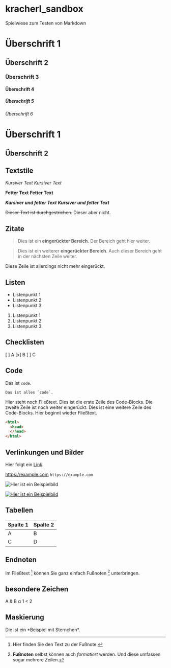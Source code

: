 # kracherl_sandbox

Spielwiese zum Testen von Markdown
# Überschrift 1
## Überschrift 2
### Überschrift 3
#### Überschrift 4
##### Überschrift 5
###### Überschrift 6

Überschrift 1
=
Überschrift 2
-

## Textstile

*Kursiver Text*
_Kursiver Text_

**Fetter Text**
__Fetter Text__

***Kursiver und fetter Text***
___Kursiver und fetter Text___

~~Dieser Text ist durchgestrichen.~~ Dieser aber nicht.

## Zitate

>Dies ist ein **eingerückter Bereich**.
>Der Bereich geht hier weiter.

>Dies ist ein weiterer **eingerückter Bereich**.
Auch dieser Bereich geht in der nächsten Zeile weiter.

Diese Zeile ist allerdings nicht mehr eingerückt.

## Listen

- Listenpunkt 1
- Listenpunkt 2
- Listenpunkt 3

1. Listenpunkt 1
2. Listenpunkt 2
3. Listenpunkt 3

## Checklisten

[ ] A
[x] B
[ ] C

## Code

Das ist `code`.

``Das ist alles `code`.``


Hier steht noch Fließtext.
	Dies ist die erste Zeile des Code-Blocks.
		Die zweite Zeile ist noch weiter eingerückt.
	Dies ist eine weitere Zeile des Code-Blocks.
Hier beginnt wieder Fließtext.


```html
<html>
  <head>
  </head>
</html>
```

## Verlinkungen und Bilder

Hier folgt ein [Link](https://example.com/ "Optionaler Linktitel").

<https://example.com>
`https://example.com`

![Hier ist ein Beispielbild](https://example.com/bild.jpg)

[![Hier ist ein Beispielbild](https://example.com/bild.jpg)](https://example.com)

## Tabellen

|Spalte 1|Spalte 2|
|--------|--------|
|    A    |    B    |
|    C    |    D    |

## Endnoten

Im Fließtext [^1] können Sie ganz einfach Fußnoten [^2] unterbringen.
[^1]: Hier finden Sie den Text zu der Fußnote.
[^2]: **Fußnoten** selbst können auch *formatiert* werden.
Und diese umfassen sogar mehrere Zeilen.

## besondere Zeichen

A & B
&alpha;
1 < 2
<p>

## Maskierung

Die ist ein \*Beispiel mit Sternchen\*.